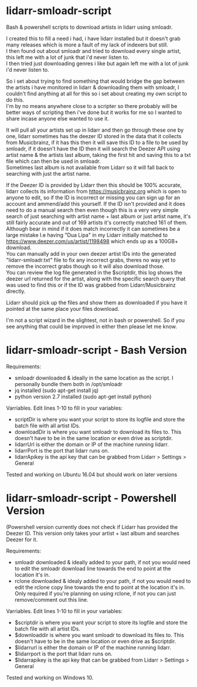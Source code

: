 # lidarr-smloadr-script 
Bash & powershell scripts to download artists in lidarr using smloadr.

I created this to fill a need i had, i have lidarr installed but it doesn't grab many releases which is more a fault of my lack of indexers but still. <br>
I then found out about smloadr and tried to download every single artist, this left me with a lot of junk that i'd never listen to.<br>
I then tried just downloading genres i like but again left me with a lot of junk i'd never listen to.<br>

So i set about trying to find something that would bridge the gap between the artists i have monitored in lidarr & downloading them with smloadr, I couldn't find anything at all for this so i set about creating my own script to do this.
<br> I'm by no means anywhere close to a scripter so there probably will be better ways of scripting then i've done but it works for me so I wanted to share incase anyone else wanted to use it.

It will pull all your artists set up in lidarr and then go through these one by one, lidarr sometimes has the deezer ID stored in the data that it collects from Musicbrainz, if it has this then it will save this ID to a file to be used by smloadr, if it doesn't have the ID then it will search the Deezer API using artist name & the artists last album, taking the first hit and saving this to a txt file which can then be used in smloadr.<br>
Sometimes last album is not available from Lidarr so it will fall back to searching with just the artist name.<br>

If the Deezer ID is provided by Lidarr then this should be 100% accurate, lidarr collects its information from https://musicbrainz.org which is open to anyone to edit, so if the ID is incorrect or missing you can sign up for an account and ammend/add this yourself.
If the ID isn't provided and it does need to do a manual search then even though this is a very very simple search of just searching with artist name + last album or just artist name, it's still fairly accurate and out of 169 artists it's correctly matched 161 of them. Although bear in mind if it does match incorrectly it can sometimes be a large mistake I.e having "Dua Lipa" in my Lidarr initially matched to https://www.deezer.com/us/artist/1198498 which ends up as a 100GB+ download.<br>
You can manually add in your own deezer artist IDs into the generated "lidarr-smloadr.txt" file to fix any incorrect grabs, theres no way yet to remove the incorrect grabs though so it will also download those.<br>
You can review the log file generated in the $scriptdir, this log shows the deezer url returned for the artist, along with the specific search query that was used to find this or if the ID was grabbed from Lidarr/Musicbrainz directly.<br>

Lidarr should pick up the files and show them as downloaded if you have it pointed at the same place your files download.

I'm not a script wizard in the slightest, not in bash or powershell. So if you see anything that could be improved in either then please let me know.


# lidarr-smloadr-script - Bash Version

Requirements:
* smloadr downloaded & ideally in the same location as the script. I personally bundle them both in /opt/smloadr <br>
* jq installed (sudo apt-get install jq)
* python version 2.7 installed (sudo apt-get install python)

Varriables. Edit lines 1-10 to fill in your variables: <br>
* scriptDir is where you want your script to store its logfile and store the batch file with all artist IDs.<br>
* downloadDir is where you want smloadr to download its files to. This doesn't have to be in the same location or even drive as scriptdir.<br>
* lidarrUrl is either the domain or IP of the machine running lidarr.<br>
* lidarrPort is the port that lidarr runs on.<br>
* lidarrApikey is the api key that can be grabbed from Lidarr > Settings > General<br>

Tested and working on Ubuntu 16.04 but should work on later versions

# lidarr-smloadr-script - Powershell Version
(Powershell version currently does not check if Lidarr has provided the Deezer ID. This version only takes your artist + last album and searches Deezer for it.

Requirements:
* smloadr downloaded & ideally added to your path, if not you would need to edit the smloadr download line towards the end to point at the location it's in. <br>
* rclone downloaded & idealy added to your path,  if not you would need to edit the rclone copy line towards the end to point at the location it's in. Only required if you're planning on using rclone, if not you can just remove/comment out this line.<br>

Varriables. Edit lines 1-10 to fill in your variables: <br>
* $scriptdir is where you want your script to store its logfile and store the batch file with all artist IDs.<br>
* $downloaddir is where you want smloadr to download its files to. This doesn't have to be in the same location or even drive as $scriptdir.<br>
* $lidarrurl is either the domain or IP of the machine running lidarr.<br>
* $lidarrport is the port that lidarr runs on.<br>
* $lidarrapikey is the api key that can be grabbed from Lidarr > Settings > General<br>

Tested and working on Windows 10.
